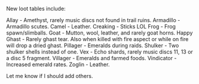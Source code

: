 New loot tables include:

Allay - Amethyst, rarely music discs not found in trail ruins.
Armadillo - Armadillo scutes.
Camel - Leather.
Creaking - Sticks LOL
Frog - Frog spawn/slimballs.
Goat - Mutton, wool, leather, and rarely goat horns.
Happy Ghast - Rarely ghast tear. Also when killed with fire aspect or while on fire will drop a dried ghast.
Pillager - Emeralds during raids.
Shulker - Two shulker shells instead of one.
Vex - Echo shards, rarely music discs 11, 13 or a disc 5 fragment.
Villager - Emeralds and farmed foods.
Vindicator - Increased emerald rates.
Zoglin - Leather.

Let me know if I should add others.
